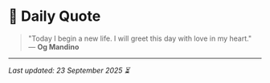 # 📜 Daily Quote

> "Today I begin a new life. I will greet this day with love in my heart."  
> — **Og Mandino**

---

_Last updated: 23 September 2025 ⏳_
